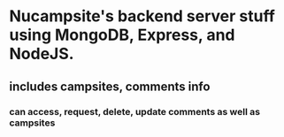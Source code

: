 # Nucampsite's backend server stuff using MongoDB, Express, and NodeJS.

## includes campsites, comments info
### can access, request, delete, update comments as well as campsites